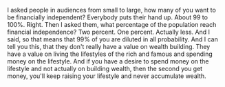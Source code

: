  I asked people in audiences from small to large, how many of you want to be financially independent? Everybody puts their hand up. About 99 to 100%. Right. Then I asked them, what percentage of the population reach financial independence? Two percent. One percent. Actually less. And I said, so that means that 99% of you are diluted in all probability. And I can tell you this, that they don't really have a value on wealth building. They have a value on living the lifestyles of the rich and famous and spending money on the lifestyle. And if you have a desire to spend money on the lifestyle and not actually on building wealth, then the second you get money, you'll keep raising your lifestyle and never accumulate wealth.